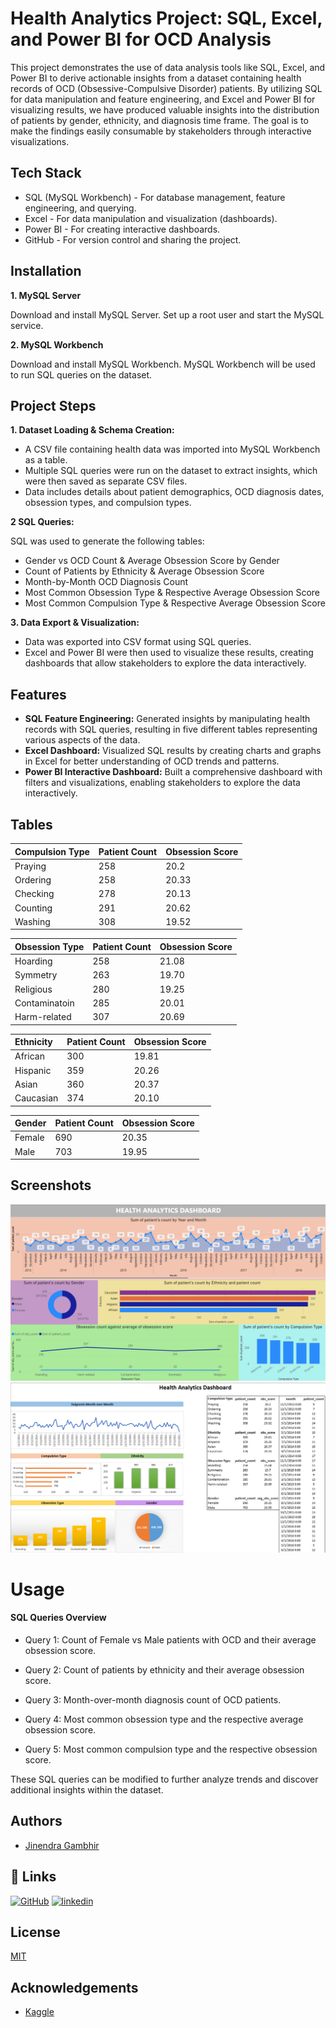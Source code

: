 
# Health Analytics Project: SQL, Excel, and Power BI for OCD Analysis

This project demonstrates the use of data analysis tools like SQL, Excel, and Power BI to derive actionable insights from a dataset containing health records of OCD (Obsessive-Compulsive Disorder) patients. By utilizing SQL for data manipulation and feature engineering, and Excel and Power BI for visualizing results, we have produced valuable insights into the distribution of patients by gender, ethnicity, and diagnosis time frame. The goal is to make the findings easily consumable by stakeholders through interactive visualizations.


## Tech Stack

* SQL (MySQL Workbench) - For database management, feature engineering, and querying.
* Excel - For data manipulation and visualization (dashboards).
* Power BI - For creating interactive dashboards.
* GitHub - For version control and sharing the project.

## Installation

**1. MySQL Server**

Download and install MySQL Server. Set up a root user and start the MySQL service.

**2. MySQL Workbench**

Download and install MySQL Workbench. MySQL Workbench will be used to run SQL queries on the dataset.
    
## Project Steps

**1. Dataset Loading & Schema Creation:**

- A CSV file containing health data was imported into MySQL Workbench as a table.
- Multiple SQL queries were run on the dataset to extract insights, which were then saved as separate CSV files.
- Data includes details about patient demographics, OCD diagnosis dates, obsession types, and compulsion types.

**2 SQL Queries:**

SQL was used to generate the following tables:
- Gender vs OCD Count & Average Obsession Score by Gender
- Count of Patients by Ethnicity & Average Obsession Score
- Month-by-Month OCD Diagnosis Count
- Most Common Obsession Type & Respective Average Obsession Score
- Most Common Compulsion Type & Respective Average Obsession Score

**3. Data Export & Visualization:**

- Data was exported into CSV format using SQL queries.
- Excel and Power BI were then used to visualize these results, creating dashboards that allow stakeholders to explore the data interactively.
## Features

- **SQL Feature Engineering:** Generated insights by manipulating health records with SQL queries, resulting in five different tables representing various aspects of the data.
- **Excel Dashboard:** Visualized SQL results by creating charts and graphs in Excel for better understanding of OCD trends and patterns.
- **Power BI Interactive Dashboard:** Built a comprehensive dashboard with filters and visualizations, enabling stakeholders to explore the data interactively.

## Tables

| Compulsion Type | Patient Count | Obsession Score |
| :-------- | :------- | :------------------------- |
 | Praying | 258 | 20.2|
 |Ordering|  258 |20.33|
 |Checking|  278 |20.13|
 |Counting|  291 |20.62|
 |Washing|   308 |19.52|

 | Obsession Type | Patient Count | Obsession Score |
| :-------- | :------- | :------------------------- |
 | Hoarding | 258 | 21.08|
 | Symmetry |  263 |19.70|
 | Religious |  280 |19.25|
 | Contaminatoin |  285 |20.01|
 | Harm-related |   307 |20.69|


| Ethnicity | Patient Count | Obsession Score |
| :-------- | :------- | :------------------------- |
 | African | 300 | 19.81|
 | Hispanic |  359 |20.26|
 | Asian |  360 |20.37|
 | Caucasian |  374 |20.10|


 Gender | Patient Count | Obsession Score |
| :-------- | :------- | :------------------------- |
 | Female | 690 | 20.35|
 | Male |  703 |19.95|

## Screenshots

![App Screenshot](https://github.com/Jinendra-Gambhir/Health-Analytics-for-OCD-Analysis/blob/main/Images/PowerBI_Image.png)
![App Screenshot](https://github.com/Jinendra-Gambhir/Health-Analytics-for-OCD-Analysis/blob/main/Images/Excel_Image.png)


# Usage
#### SQL Queries Overview

- Query 1: Count of Female vs Male patients with OCD and their average obsession score.

- Query 2: Count of patients by ethnicity and their average obsession score.

- Query 3: Month-over-month diagnosis count of OCD patients.

- Query 4: Most common obsession type and the respective average obsession score.

- Query 5: Most common compulsion type and the respective obsession score.

These SQL queries can be modified to further analyze trends and discover additional insights within the dataset.

## Authors

- [Jinendra Gambhir](https://www.github.com/Jinendra-Gambhir)



## 🔗 Links
[![GitHub](https://img.shields.io/badge/my_portfolio-000?style=for-the-badge&logo=ko-fi&logoColor=white)](github.com/Jinendra-Gambhir/)
[![linkedin](https://img.shields.io/badge/linkedin-0A66C2?style=for-the-badge&logo=linkedin&logoColor=white)](https://www.linkedin.com/in/jinendragambhir/)

## License

[MIT](https://choosealicense.com/licenses/mit/)


## Acknowledgements

 - [Kaggle](https://www.kaggle.com/datasets/ohinhaque/ocd-patient-dataset-demographics-and-clinical-data/)

